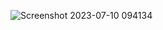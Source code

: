 ![Screenshot 2023-07-10 094134](https://github.com/furyvinay/QR-code-component/assets/82074933/70e3135a-4bd8-434d-9af3-0dfde9881deb)
